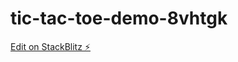 # tic-tac-toe-demo-8vhtgk

[Edit on StackBlitz ⚡️](https://stackblitz.com/edit/tic-tac-toe-demo-8vhtgk)
